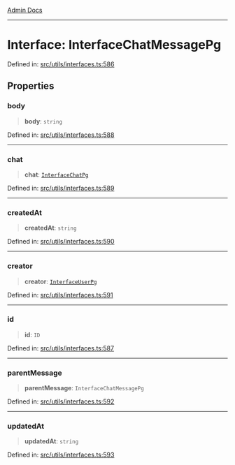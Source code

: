 [Admin Docs](/)

***

# Interface: InterfaceChatMessagePg

Defined in: [src/utils/interfaces.ts:586](https://github.com/PalisadoesFoundation/talawa-admin/blob/main/src/utils/interfaces.ts#L586)

## Properties

### body

> **body**: `string`

Defined in: [src/utils/interfaces.ts:588](https://github.com/PalisadoesFoundation/talawa-admin/blob/main/src/utils/interfaces.ts#L588)

***

### chat

> **chat**: [`InterfaceChatPg`](utils\interfaces\README\interfaces\InterfaceChatPg.md)

Defined in: [src/utils/interfaces.ts:589](https://github.com/PalisadoesFoundation/talawa-admin/blob/main/src/utils/interfaces.ts#L589)

***

### createdAt

> **createdAt**: `string`

Defined in: [src/utils/interfaces.ts:590](https://github.com/PalisadoesFoundation/talawa-admin/blob/main/src/utils/interfaces.ts#L590)

***

### creator

> **creator**: [`InterfaceUserPg`](utils\interfaces\README\interfaces\InterfaceUserPg.md)

Defined in: [src/utils/interfaces.ts:591](https://github.com/PalisadoesFoundation/talawa-admin/blob/main/src/utils/interfaces.ts#L591)

***

### id

> **id**: `ID`

Defined in: [src/utils/interfaces.ts:587](https://github.com/PalisadoesFoundation/talawa-admin/blob/main/src/utils/interfaces.ts#L587)

***

### parentMessage

> **parentMessage**: `InterfaceChatMessagePg`

Defined in: [src/utils/interfaces.ts:592](https://github.com/PalisadoesFoundation/talawa-admin/blob/main/src/utils/interfaces.ts#L592)

***

### updatedAt

> **updatedAt**: `string`

Defined in: [src/utils/interfaces.ts:593](https://github.com/PalisadoesFoundation/talawa-admin/blob/main/src/utils/interfaces.ts#L593)
